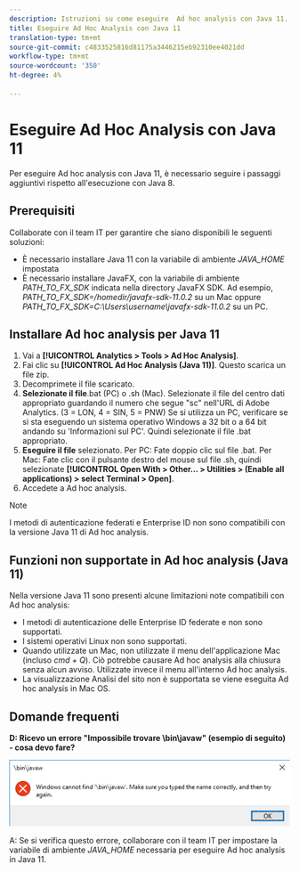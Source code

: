 ```yaml
---
description: Istruzioni su come eseguire  Ad hoc analysis con Java 11.
title: Eseguire Ad Hoc Analysis con Java 11
translation-type: tm+mt
source-git-commit: c4833525816d81175a3446215eb92310ee4021dd
workflow-type: tm+mt
source-wordcount: '350'
ht-degree: 4%

---
```



# Eseguire Ad Hoc Analysis con Java 11

Per eseguire  Ad hoc analysis con Java 11, è necessario seguire i passaggi aggiuntivi rispetto all&#39;esecuzione con Java 8.

## Prerequisiti

Collaborate con il team IT per garantire che siano disponibili le seguenti soluzioni:

* È necessario installare Java 11 con la variabile di ambiente *JAVA_HOME* impostata
* È necessario installare JavaFX, con la variabile di ambiente *PATH_TO_FX_SDK* indicata nella directory JavaFX SDK. Ad esempio, *PATH_TO_FX_SDK=/homedir/javafx-sdk-11.0.2* su un Mac oppure *PATH_TO_FX_SDK=C:\Users\username\javafx-sdk-11.0.2* su un PC.

## Installare  Ad hoc analysis per Java 11

1. Vai a **[!UICONTROL Analytics > Tools > Ad Hoc Analysis]**.
1. Fai clic su **[!UICONTROL Ad Hoc Analysis (Java 11)]**. Questo scarica un file zip.
1. Decomprimete il file scaricato.
1. **Selezionate il file**.bat (PC) o .sh (Mac). Selezionate il file del centro dati appropriato guardando il numero che segue &quot;sc&quot; nell&#39;URL di Adobe  Analytics. (3 = LON, 4 = SIN, 5 = PNW) Se si utilizza un PC, verificare se si sta eseguendo un sistema operativo Windows a 32 bit o a 64 bit andando su &#39;Informazioni sul PC&#39;. Quindi selezionate il file .bat appropriato.
1. **Eseguire il file** selezionato. Per PC: Fate doppio clic sul file .bat. Per Mac: Fate clic con il pulsante destro del mouse sul file .sh, quindi selezionate **[!UICONTROL Open With > Other... > Utilities > (Enable all applications) > select Terminal > Open]**.
1. Accedete a  Ad hoc analysis.

>[!NOTE]
>
>I metodi di autenticazione federati e  Enterprise ID non sono compatibili con la versione Java 11 di  Ad hoc analysis.

## Funzioni non supportate in  Ad hoc analysis (Java 11)

Nella versione Java 11 sono presenti alcune limitazioni note compatibili con  Ad hoc analysis:

* I metodi di autenticazione delle Enterprise ID federate e  non sono supportati.
* I sistemi operativi Linux non sono supportati.
* Quando utilizzate un Mac, non utilizzate il menu dell&#39;applicazione Mac (incluso *cmd + Q*). Ciò potrebbe causare  Ad hoc analysis alla chiusura senza alcun avviso. Utilizzate invece il menu all&#39;interno  Ad hoc analysis.
* La visualizzazione Analisi del sito non è supportata se viene eseguita  Ad hoc analysis in Mac OS.

## Domande frequenti

**D: Ricevo un errore &quot;Impossibile trovare \bin\javaw&quot; (esempio di seguito) - cosa devo fare?**

![](/help/analyze/ad-hoc-analysis/assets/error-java.png)

A: Se si verifica questo errore, collaborare con il team IT per impostare la variabile di ambiente *JAVA_HOME* necessaria per eseguire  Ad hoc analysis in Java 11.
